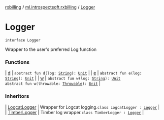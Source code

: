 [rxbilling](../../index.md) / [ml.introspectsoft.rxbilling](../index.md) / [Logger](./index.md)

# Logger

`interface Logger`

Wrapper to the user's preferred Log function

### Functions

| [d](d.md) | `abstract fun d(log: `[`String`](https://kotlinlang.org/api/latest/jvm/stdlib/kotlin/-string/index.html)`): `[`Unit`](https://kotlinlang.org/api/latest/jvm/stdlib/kotlin/-unit/index.html) |
| [e](e.md) | `abstract fun e(log: `[`String`](https://kotlinlang.org/api/latest/jvm/stdlib/kotlin/-string/index.html)`): `[`Unit`](https://kotlinlang.org/api/latest/jvm/stdlib/kotlin/-unit/index.html) |
| [w](w.md) | `abstract fun w(log: `[`String`](https://kotlinlang.org/api/latest/jvm/stdlib/kotlin/-string/index.html)`): `[`Unit`](https://kotlinlang.org/api/latest/jvm/stdlib/kotlin/-unit/index.html)<br>`abstract fun w(throwable: `[`Throwable`](https://kotlinlang.org/api/latest/jvm/stdlib/kotlin/-throwable/index.html)`): `[`Unit`](https://kotlinlang.org/api/latest/jvm/stdlib/kotlin/-unit/index.html) |

### Inheritors

| [LogcatLogger](../-logcat-logger/index.md) | Wrapper for Logcat logging.`class LogcatLogger : `[`Logger`](./index.md) |
| [TimberLogger](../-timber-logger/index.md) | Timber log wrapper.`class TimberLogger : `[`Logger`](./index.md) |

